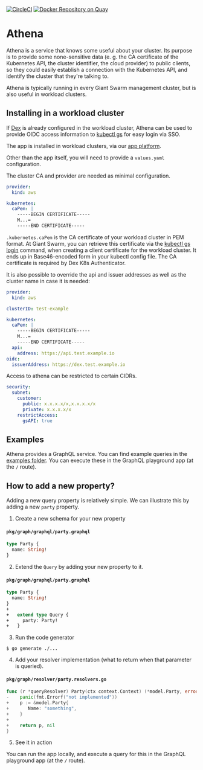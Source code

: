 [![CircleCI](https://circleci.com/gh/giantswarm/athena.svg?style=shield&circle-token=e86584296950c3be820856e802a37336c2c7d540)](https://circleci.com/gh/giantswarm/athena)
[![Docker Repository on Quay](https://quay.io/repository/giantswarm/athena/status?token=789fdfa0-2068-473d-9ab6-7bde4aaf46dc "Docker Repository on Quay")](https://quay.io/repository/giantswarm/athena)

# Athena

Athena is a service that knows some useful about your cluster. Its purpose is to provide some none-sensitive data (e. g. the CA certificate of the Kubernetes API, the cluster identifier, the cloud provider) to public clients, so they could easily establish a connection with the Kubernetes API, and identify the cluster that they're talking to.

Athena is typically running in every Giant Swarm management cluster, but is also useful in workload clusters.

## Installing in a workload cluster

If [Dex](https://github.com/giantswarm/dex-app) is already configured in the workload cluster, Athena can be used to provide OIDC access information to [kubectl gs](https://github.com/giantswarm/kubectl-gs) for easy login via SSO.

The app is installed in workload clusters, via our [app platform](https://docs.giantswarm.io/app-platform/).

Other than the app itself, you will need to provide a `values.yaml` configuration.

The cluster CA and provider are needed as minimal configuration.

```yaml
provider:
  kind: aws

kubernetes:
  caPem: |
    -----BEGIN CERTIFICATE-----
    M...=
    -----END CERTIFICATE-----
```

 `.kubernetes.caPem` is the CA certificate of your workload cluster in PEM format. At Giant Swarm, you can retrieve this certificate via the [kubectl gs login](https://docs.giantswarm.io/ui-api/kubectl-gs/login/) command, when creating a client certificate for the workload cluster. It ends up in Base46-encoded form in your kubectl config file. The CA certificate is required by Dex K8s Authenticator.


It is also possible to override the api and issuer addresses as well as the cluster name in case it is needed:
```yaml
provider:
  kind: aws

clusterID: test-example

kubernetes:
  caPem: |
    -----BEGIN CERTIFICATE-----
    M...=
    -----END CERTIFICATE-----
  api:
    address: https://api.test.example.io
oidc:
  issuerAddress: https://dex.test.example.io
```
Access to athena can be restricted to certain CIDRs.
```yaml
security:
  subnet:
    customer:
      public: x.x.x.x/x,x.x.x.x/x
      private: x.x.x.x/x
    restrictAccess:
      gsAPI: true
```

## Examples

Athena provides a GraphQL service. You can find example queries in the [examples folder](./examples). You can execute these in the GraphQL playground app (at the `/` route).

## How to add a new property?

Adding a new query property is relatively simple. We can illustrate this by adding a new `party` property.

1. Create a new schema for your new property

#### **`pkg/graph/graphql/party.graphql`**

```graphql
type Party {
  name: String!
}
```

2. Extend the `Query` by adding your new property to it.

#### **`pkg/graph/graphql/party.graphql`**

```graphql
type Party {
  name: String!
}
+
+   extend type Query {
+     party: Party!
+   }
```

3. Run the code generator

```nohighlight
$ go generate ./...
```

4. Add your resolver implementation (what to return when that parameter is queried).

#### **`pkg/graph/resolver/party.resolvers.go`**

```go
func (r *queryResolver) Party(ctx context.Context) (*model.Party, error) {
-  	 panic(fmt.Errorf("not implemented"))
+    p := &model.Party{
+		Name: "something",
+	 }
+
+    return p, nil
}
```

5. See it in action

You can run the app locally, and execute a query for this in the GraphQL playground app (at the `/` route).
